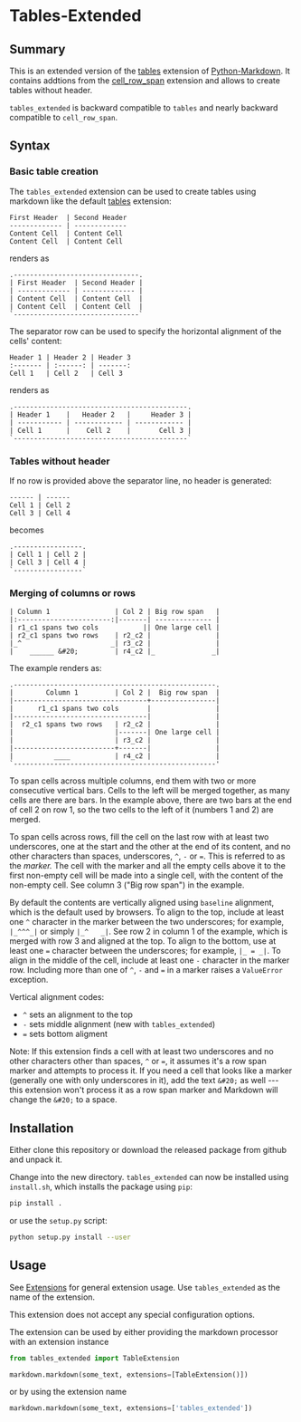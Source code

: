 # Tables-Extended

## Summary

This is an extended version of the [tables](https://python-markdown.github.io/extensions/tables/) extension of [Python-Markdown](https://python-markdown.github.io/). It contains addtions from the [cell_row_span](https://github.com/Neepawa/cell_row_span) extension and allows to create tables without header.

`tables_extended` is backward compatible to `tables` and nearly backward compatible to `cell_row_span`.

## Syntax

### Basic  table creation

The `tables_extended` extension can be used to create tables using markdown like the default [tables](https://python-markdown.github.io/extensions/tables/) extension:

```text
First Header  | Second Header
------------- | -------------
Content Cell  | Content Cell
Content Cell  | Content Cell
```

renders as

```text
.-------------------------------.
| First Header  | Second Header |
| ------------- | ------------- |
| Content Cell  | Content Cell  |
| Content Cell  | Content Cell  |
`-------------------------------`
```

The separator row can be used to specify the horizontal alignment of the cells' content:

```text
Header 1 | Header 2 | Header 3
:------- | :------: | -------:
Cell 1   | Cell 2   | Cell 3
```

renders as

```text
.-------------------------------------------.
| Header 1    |   Header 2   |     Header 3 |
| ----------- | ------------ | ------------ |
| Cell 1      |    Cell 2    |       Cell 3 |
`-------------------------------------------`
```

### Tables without header

If no row is provided above the separator line, no header is generated:

```text
------ | ------
Cell 1 | Cell 2
Cell 3 | Cell 4
```

becomes

```text
.-----------------.
| Cell 1 | Cell 2 |
| Cell 3 | Cell 4 |
`-----------------`
```

### Merging of columns or rows

```text
| Column 1                | Col 2 | Big row span   |
|:-----------------------:|-------| -------------- |
| r1_c1 spans two cols           || One large cell |
| r2_c1 spans two rows    | r2_c2 |                |
|_^                      _| r3_c2 |                |
|    ______ &#20;         | r4_c2 |_              _|
```

The example renders as:

```text
.--------------------------------------------------.
|        Column 1         | Col 2 |  Big row span  |
|---------------------------------+----------------|
|      r1_c1 spans two cols       |                |
|---------------------------------|                |
|  r2_c1 spans two rows   | r2_c2 |                |
|                         |-------| One large cell |
|                         | r3_c2 |                |
|-------------------------+-------|                |
|          ____           | r4_c2 |                |
`--------------------------------------------------'
```

To span cells across multiple columns, end them with two or more consecutive
vertical bars. Cells to the left will be merged together, as many cells are
there are bars. In the example above, there are two bars at the end of cell
2 on row 1, so the two cells to the left of it (numbers 1 and 2) are merged.

To span cells across rows, fill the cell on the last row with at least two
underscores, one at the start and the other at the end of its content, and no
other characters than spaces, underscores, `^`, `-` or `=`. This is referred to as
the *marker.* The cell with the marker and all the empty cells above it to the
first non-empty cell will be made into a single cell, with the content of the
non-empty cell. See column 3 ("Big row span") in the example.

By default the contents are vertically aligned using `baseline` alignment, which
is the default used by browsers. To
align to the top, include at least one `^` character in the marker between the
two underscores; for example, `|_^^^_|` or simply `|_^   _|`. See row 2 in
column 1 of the example, which is merged with row 3 and aligned at the top. To
align to the bottom, use at least one `=` character between the underscores;
for example, `|_ = _|`. To align in the middle of the cell, include at least
one `-` character in the marker row. Including more than one of `^`, `-` and `=`
in a marker raises a `ValueError` exception.

Vertical alignment codes:
* `^` sets an alignment to the top
* `-` sets middle alignment (new with `tables_extended`)
* `=` sets bottom aligment

Note: If this extension finds a cell with at least two underscores and no other
characters other than spaces, `^` or `=`, it assumes it's a row span marker and
attempts to process it. If you need a cell that looks like a marker (generally
one with only underscores in it), add the text `&#20;` as well --- this extension
won't process it as a row span marker and Markdown will change the `&#20;` to a
space.


## Installation

Either clone this repository or download the released package from github and unpack it.

Change into the new directory. `tables_extended` can now be installed using `install.sh`,
which installs the package using `pip`:
```bash
pip install .
```
or use the `setup.py` script:
```bash
python setup.py install --user
```


## Usage

See [Extensions](https://python-markdown.github.io/extensions/) for general extension usage. Use `tables_extended`
as the name of the extension.

This extension does not accept any special configuration options.

The extension can be used by either providing the markdown processor with an extension instance
```python
from tables_extended import TableExtension

markdown.markdown(some_text, extensions=[TableExtension()])
```
or by using the extension name
```python
markdown.markdown(some_text, extensions=['tables_extended'])
```
